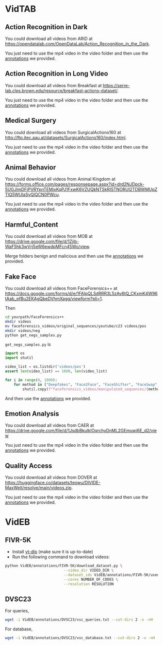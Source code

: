 
# VidTAB

## Action Recognition in Dark

You could download all videos from ARID at https://opendatalab.com/OpenDataLab/Action_Recognition_in_the_Dark.

You just need to use the mp4 video in the video folder and then use the [annotations](https://github.com/leexinhao/VideoEval/tree/main/VidTAB/annotations/AR_in_Dark) we provided.

## Action Recognition in Long Video

You could download all videos from Breakfast at https://serre-lab.clps.brown.edu/resource/breakfast-actions-dataset/.

You just need to use the mp4 video in the video folder and then use the [annotations](https://github.com/leexinhao/VideoEval/tree/main/VidTAB/annotations/AR_in_Long) we provided.

## Medical Surgery
You could download all videos from SurgicalActions160 at http://ftp.itec.aau.at/datasets/SurgicalActions160/index.html. 

You just need to use the mp4 video in the video folder and then use the [annotations](https://github.com/leexinhao/VideoEval/tree/main/VidTAB/annotations/Medical_Surgery)  we provided.

## Animal Behavior

You could download all videos from Animal Kingdom at https://forms.office.com/pages/responsepage.aspx?id=drd2NJDpck-5UGJImDFiPVRYpnTEMixKqPJ1FxwK6VZUQkNTSkRISTNORUI2TDBWMUpZTlQ5WUlaSyQlQCN0PWcu.

You just need to use the mp4 video in the video folder and then use the [annotations](https://github.com/leexinhao/VideoEval/tree/main/VidTAB/annotations/Animal_Behavior)  we provided.

## Harmful_Content

You could download all videos from MOB at https://drive.google.com/file/d/1Zjib-WaF5hk3wVrj5eW6ewdpMFcn45Wo/view.

Merge folders benign and malicious and then use the  [annotations](https://github.com/leexinhao/VideoEval/tree/main/VidTAB/annotations/Quality_Access) we provided.

## Fake Face

You could download all videos from FaceForensics++ at https://docs.google.com/forms/d/e/1FAIpQLSdRRR3L5zAv6tQ_CKxmK4W96tAab_pfBu2EKAgQbeDVhmXagg/viewform?pli=1.

Then

```bash
cd yourpath/FaceForensics++
mkdir videos
mv faceforensics_videos/original_sequences/youtube/c23 videos/pos
mkdir videos/neg
python get_negs_samples.py
```

`get_negs_samples.py` is 

```python
import os
import shutil

video_list = os.listdir('videos/pos')
assert len(video_list) == 1000, len(video_list) 

for i in range(0, 1000):
    for method in ["Deepfakes", "Face2Face", "FaceShifter", "FaceSwap", "NeuralTextures"]:
    	shutil.copy(f"faceforensics_videos/manipulated_sequences/{method}/c23/videos/{video_list[i]}", f"videos/neg/{video_list[i][:-4]}-{method}.mp4")
```

And then use the  [annotations](https://github.com/leexinhao/VideoEval/tree/main/VidTAB/annotations/Fake_Face) we provided.


## Emotion Analysis

You could download all videos from CAER at https://drive.google.com/file/d/1JsdbBkulkIOqrchyDnML2GEmuwi6E_d2/view

You just need to use the mp4 video in the video folder and then use the [annotations](https://github.com/leexinhao/VideoEval/tree/main/VidTAB/annotations/Emotion_Analysis) we provided.

## Quality Access

You could download all videos from DOVER at  https://huggingface.co/datasets/teowu/DIVIDE-MaxWell/resolve/main/videos.zip.

You just need to use the mp4 video in the video folder and then use the [annotations](https://github.com/leexinhao/VideoEval/tree/main/VidTAB/annotations/Quality_Access) we provided.

# VidEB

## FIVR-5K

* Install [yt-dlp](https://github.com/yt-dlp/yt-dlp) (make sure it is up-to-date)
* Run the following command to download videos:

```bash
python VidEB/annotations/FIVR-5K/download_dataset.py \
						   --video_dir VIDEO_DIR \
						   --dataset_ids VidEB/annotations/FIVR-5K/used_videos.txt \
						   --cores NUMBER_OF_CODES \
						   --resolution RESOLUTION
```

## DVSC23

For queries,

```bash
wget -i VidEB/annotations/DVSC23/vsc_queries.txt --cut-dirs 2 -x -nH
```

For database,

```bash
wget -i VidEB/annotations/DVSC23/vsc_database.txt --cut-dirs 2 -x -nH
```

